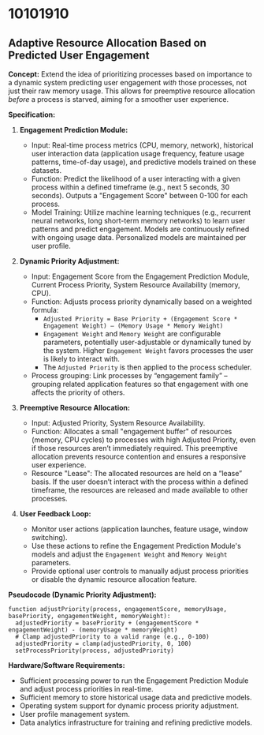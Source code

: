 # 10101910

## Adaptive Resource Allocation Based on Predicted User Engagement

**Concept:** Extend the idea of prioritizing processes based on importance to a dynamic system predicting user engagement *with* those processes, not just their raw memory usage. This allows for preemptive resource allocation *before* a process is starved, aiming for a smoother user experience.

**Specification:**

1.  **Engagement Prediction Module:**
    *   Input: Real-time process metrics (CPU, memory, network), historical user interaction data (application usage frequency, feature usage patterns, time-of-day usage), and predictive models trained on these datasets.
    *   Function: Predict the likelihood of a user interacting with a given process within a defined timeframe (e.g., next 5 seconds, 30 seconds). Outputs a "Engagement Score" between 0-100 for each process.
    *   Model Training: Utilize machine learning techniques (e.g., recurrent neural networks, long short-term memory networks) to learn user patterns and predict engagement.  Models are continuously refined with ongoing usage data.  Personalized models are maintained per user profile.

2.  **Dynamic Priority Adjustment:**
    *   Input: Engagement Score from the Engagement Prediction Module, Current Process Priority, System Resource Availability (memory, CPU).
    *   Function: Adjusts process priority dynamically based on a weighted formula:
        *   `Adjusted Priority = Base Priority + (Engagement Score * Engagement Weight) – (Memory Usage * Memory Weight)`
        *   `Engagement Weight` and `Memory Weight` are configurable parameters, potentially user-adjustable or dynamically tuned by the system. Higher `Engagement Weight` favors processes the user is likely to interact with.
        *   The `Adjusted Priority` is then applied to the process scheduler.
    *   Process grouping: Link processes by “engagement family” – grouping related application features so that engagement with one affects the priority of others.

3.  **Preemptive Resource Allocation:**
    *   Input: Adjusted Priority, System Resource Availability.
    *   Function:  Allocates a small "engagement buffer" of resources (memory, CPU cycles) to processes with high Adjusted Priority, even if those resources aren’t immediately required.  This preemptive allocation prevents resource contention and ensures a responsive user experience.
    *   Resource "Lease": The allocated resources are held on a “lease” basis. If the user doesn’t interact with the process within a defined timeframe, the resources are released and made available to other processes.

4.  **User Feedback Loop:**
    *   Monitor user actions (application launches, feature usage, window switching).
    *   Use these actions to refine the Engagement Prediction Module's models and adjust the `Engagement Weight` and `Memory Weight` parameters.
    *   Provide optional user controls to manually adjust process priorities or disable the dynamic resource allocation feature.

**Pseudocode (Dynamic Priority Adjustment):**

```
function adjustPriority(process, engagementScore, memoryUsage, basePriority, engagementWeight, memoryWeight):
  adjustedPriority = basePriority + (engagementScore * engagementWeight) - (memoryUsage * memoryWeight)
  # Clamp adjustedPriority to a valid range (e.g., 0-100)
  adjustedPriority = clamp(adjustedPriority, 0, 100)
  setProcessPriority(process, adjustedPriority)
```

**Hardware/Software Requirements:**

*   Sufficient processing power to run the Engagement Prediction Module and adjust process priorities in real-time.
*   Sufficient memory to store historical usage data and predictive models.
*   Operating system support for dynamic process priority adjustment.
*   User profile management system.
*   Data analytics infrastructure for training and refining predictive models.